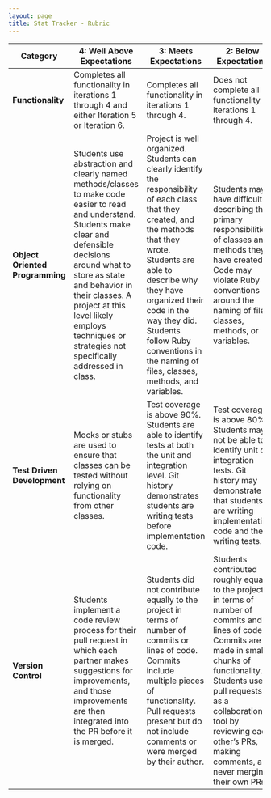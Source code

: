 ```yaml
---
layout: page
title: Stat Tracker - Rubric
---
```


| Category | **4: Well Above Expectations** | **3: Meets Expectations** | **2: Below Expectations** | **1: Well Below Expectations** |
| -------- | ------------------------------ | ------------------------- | ------------------------- | ------------------------------ |
| **Functionality** | Completes all functionality in iterations 1 through 4 and either Iteration 5 or Iteration 6. | Completes all functionality in iterations 1 through 4. | Does not complete all functionality in iterations 1 through 4. | Has significant missing functionality. |
| **Object Oriented Programming** | Students use abstraction and clearly named methods/classes to make code easier to read and understand. Students make clear and defensible decisions around what to store as state and behavior in their classes. A project at this level likely employs techniques or strategies not specifically addressed in class. | Project is well organized. Students can clearly identify the responsibility of each class that they created, and the methods that they wrote. Students are able to describe why they have organized their code in the way they did. Students follow Ruby conventions in the naming of files, classes, methods, and variables. | Students may have difficulty describing the primary responsibilities of classes and methods they have created. Code may violate Ruby conventions around the naming of files, classes, methods, or variables. | Students have difficulty explaining the reason they have organized their code in the way that they did. They may have few files that seem to be doing the vast majority of the work in the project, and have not drawn clear lines between the responsibilities of different classes they have created. |
| **Test Driven Development** | Mocks or stubs are used to ensure that classes can be tested without relying on functionality from other classes. | Test coverage is above 90%. Students are able to identify tests at both the unit and integration level. Git history demonstrates students are writing tests before implementation code. | Test coverage is above 80%. Students may not be able to identify unit or integration tests. Git history may demonstrate that students are writing implementation code and then writing tests. | Test coverage is below 80%. |
| **Version Control** | Students implement a code review process for their pull request in which each partner makes suggestions for improvements, and those improvements are then integrated into the PR before it is merged. | Students did not contribute equally to the project in terms of number of commits or lines of code. Commits include multiple pieces of functionality. Pull requests present but do not include comments or were merged by their author. | Students contributed roughly equally to the project in terms of number of commits and lines of code. Commits are made in small chunks of functionality. Students used pull requests as a collaboration tool by reviewing each other’s PRs, making comments, and never merging their own PRs. | Less than 10 commits. No pull requests. Code is not hosted on the master branch of a Github repository. |
